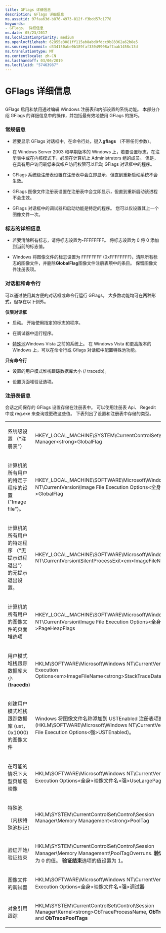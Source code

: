 ```yaml
---
title: GFlags 详细信息
description: GFlags 详细信息
ms.assetid: 97faa63d-b876-4973-812f-f3bdd57c1778
keywords:
- GFlags、 详细信息
ms.date: 05/23/2017
ms.localizationpriority: medium
ms.openlocfilehash: 62855e3081ff115ab8abd0fdcc9b83362a62b8e5
ms.sourcegitcommit: d334150abe0b189faf33049908af7aab1458c13d
ms.translationtype: MT
ms.contentlocale: zh-CN
ms.lasthandoff: 03/06/2019
ms.locfileid: "57463987"
---
```

# <a name="gflags-details"></a>GFlags 详细信息


## <span id="ddk_gflags_details_dtools"></span><span id="DDK_GFLAGS_DETAILS_DTOOLS"></span>


GFlags 启用和禁用通过编辑 Windows 注册表和内部设置的系统功能。 本部分介绍 GFlags 的详细信息中的操作，并包括最有效地使用 GFlags 的技巧。

### <a name="span-idgeneralinformationspanspan-idgeneralinformationspangeneral-information"></a><span id="general_information"></span><span id="GENERAL_INFORMATION"></span>常规信息

-   若要显示 GFlags 对话框中，在命令行处，键入**gflags** （不带任何参数）。

-   在 Windows Server 2003 和早期版本的 Windows 上，若要设置标志，在注册表中或在内核模式下，必须在计算机上 Administrators 组的成员。 但是，在具有用户访问最低来宾帐户访问权限可以启动 GFlags 对话框中的程序。

-   GFlags 系统级注册表设置在注册表中会立即显示，但直到重新启动系统不会生效。

-   GFlags 图像文件注册表设置在注册表中会立即显示，但直到重新启动该进程不会生效。

-   GFlags 对话框中的调试器和启动功能是特定的程序。 您可以仅设置其上一个图像文件一次。

### <a name="span-idflagdetailsspanspan-idflagdetailsspanflag-details"></a><span id="flag_details"></span><span id="FLAG_DETAILS"></span>标志的详细信息

-   若要清除所有标志，请将标志设置为-FFFFFFFF。 将标志设置为 0 将 0 添加到当前的标志值。

-   Windows 将图像文件的标志设置为 FFFFFFFF (0xFFFFFFFF)，清除所有标志的图像文件，并删除**GlobalFlag**图像文件注册表项中的条目。 保留图像文件注册表项。

### <a name="span-iddialogboxandcommandlinespanspan-iddialogboxandcommandlinespandialog-box-and-command-line"></a><span id="dialog_box_and_command_line"></span><span id="DIALOG_BOX_AND_COMMAND_LINE"></span>对话框和命令行

可以通过使用其方便的对话框或命令行运行 GFlags。 大多数功能均可在两种形式，但存在以下例外。

**仅限对话框**

-   启动。 开始使用指定的标志的程序。

-   在调试器中运行程序。

-   [特殊池](special-pool.md)Windows Vista 之前的系统上。 在 Windows Vista 和更高版本的 Windows 上，可以在命令行或 Gflags 对话框中配置特殊池功能。

**只有命令行**

-   设置的用户模式堆栈跟踪数据库大小 (/ tracedb)。

-   设置页面堆验证选项。

### <a name="span-idregistryinformationspanspan-idregistryinformationspanregistry-information"></a><span id="registry_information"></span><span id="REGISTRY_INFORMATION"></span>注册表信息

会话之间保存的 GFlags 设置存储在注册表中。 可以使用注册表 Api、 Regedit 中或 reg.exe 来查询或更改这些值。 下表列出了设置和注册表中存储的类型。

<table>
<colgroup>
<col width="50%" />
<col width="50%" />
</colgroup>
<tbody>
<tr class="odd">
<td align="left"><p>系统级设置 （"注册表"）</p></td>
<td align="left"><p>HKEY_LOCAL_MACHINE\SYSTEM\CurrentControlSet\Control\Session Manager&lt;strong&gt;GlobalFlag</strong></p></td>
</tr>
<tr class="even">
<td align="left"><p>计算机的所有用户的特定于程序的设置 ("Image file")。</p></td>
<td align="left"><p>HKEY_LOCAL_MACHINE\SOFTWARE\Microsoft\Windows NT\CurrentVersion\Image File Execution Options&lt;全身&gt;映像文件名</em>&lt;强&gt;GlobalFlag</strong></p></td>
</tr>
<tr class="odd">
<td align="left"><p>计算机的所有用户的特定程序 （"无提示进程退出"） 的无提示退出设置。</p></td>
<td align="left"><p>HKEY_LOCAL_MACHINE\SOFTWARE\Microsoft\Windows NT\CurrentVersion\SilentProcessExit&lt;em&gt;ImageFileName</em></p></td>
</tr>
<tr class="even">
<td align="left"><p>计算机的所有用户的图像文件的页面堆选项</p></td>
<td align="left"><p>HKEY_LOCAL_MACHINE\SOFTWARE\Microsoft\Windows NT\CurrentVersion\Image File Execution Options&lt;全身&gt;映像文件名</em>&lt;强&gt;PageHeapFlags</strong></p></td>
</tr>
<tr class="odd">
<td align="left"><p>用户模式堆栈跟踪数据库大小 (<strong>tracedb</strong>)</p></td>
<td align="left"><p>HKLM\SOFTWARE\Microsoft\Windows NT\CurrentVersion\Image File Execution Options&lt;em&gt;ImageFileName</em>&lt;strong&gt;StackTraceDatabaseSizeInMb</strong></p></td>
</tr>
<tr class="even">
<td align="left"><p>创建用户模式堆栈跟踪数据库 (ust，0x1000) 的图像文件</p></td>
<td align="left"><p>Windows 将图像文件名称添加到 USTEnabled 注册表项的值 (HKLM\SOFTWARE\Microsoft\Windows NT\CurrentVersion\Image File Execution Options&lt;强&gt;USTEnabled</strong>)。</p></td>
</tr>
<tr class="odd">
<td align="left"><p>在可能的情况下大型页加载映像</p></td>
<td align="left"><p>HKLM\SOFTWARE\Microsoft\Windows NT\CurrentVersion\Image File Execution Options&lt;全身&gt;映像文件名</em>&lt;强&gt;UseLargePages</strong>。</p></td>
</tr>
<tr class="even">
<td align="left"><p>特殊池</p>
<p>（内核特殊池标记）</p></td>
<td align="left"><p>HKLM\SYSTEM\CurrentControlSet\Control\Session Manager\Memory Management&lt;strong&gt;PoolTag</strong></p></td>
</tr>
<tr class="odd">
<td align="left"><p>验证开始/验证结束</p></td>
<td align="left"><p>HKLM\SYSTEM\CurrentControlSet\Control\Session Manager\Memory Management\PoolTagOverruns. <strong>验证启动</strong>选项设置为 0 的值。 <strong>验证结束</strong>选项的值设置为 1。</p></td>
</tr>
<tr class="even">
<td align="left"><p>图像文件的调试器</p></td>
<td align="left"><p>HKLM\SOFTWARE\Microsoft\Windows NT\CurrentVersion\Image File Execution Options&lt;全身&gt;映像文件名</em>&lt;强&gt;调试器</strong></p></td>
</tr>
<tr class="odd">
<td align="left"><p>对象引用跟踪</p></td>
<td align="left"><p>HKLM\SYSTEM\CurrentControlSet\Control\Session Manager\Kernel&lt;strong&gt;ObTraceProcessName</strong>, <strong>ObTracePermanent</strong> and <strong>ObTracePoolTags</strong></p></td>
</tr>
</tbody>
</table>

 

 

 





